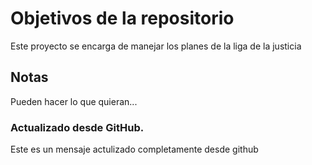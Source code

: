 # Objetivos de la repositorio

Este proyecto se encarga de manejar los planes de la liga de la justicia


## Notas
Pueden hacer lo que quieran...

### Actualizado desde GitHub.
Este es un mensaje actulizado completamente desde github
